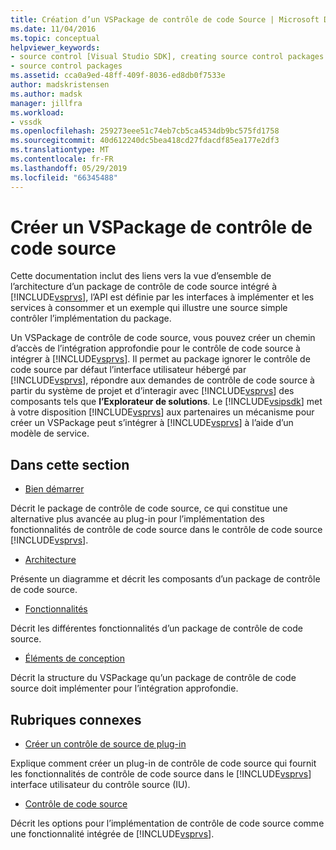 ```yaml
---
title: Création d’un VSPackage de contrôle de code Source | Microsoft Docs
ms.date: 11/04/2016
ms.topic: conceptual
helpviewer_keywords:
- source control [Visual Studio SDK], creating source control packages
- source control packages
ms.assetid: cca0a9ed-48ff-409f-8036-ed8db0f7533e
author: madskristensen
ms.author: madsk
manager: jillfra
ms.workload:
- vssdk
ms.openlocfilehash: 259273eee51c74eb7cb5ca4534db9bc575fd1758
ms.sourcegitcommit: 40d612240dc5bea418cd27fdacdf85ea177e2df3
ms.translationtype: MT
ms.contentlocale: fr-FR
ms.lasthandoff: 05/29/2019
ms.locfileid: "66345488"
---
```

# <a name="create-a-source-control-vspackage"></a>Créer un VSPackage de contrôle de code source
Cette documentation inclut des liens vers la vue d’ensemble de l’architecture d’un package de contrôle de code source intégré à [!INCLUDE[vsprvs](../../code-quality/includes/vsprvs_md.md)], l’API est définie par les interfaces à implémenter et les services à consommer et un exemple qui illustre une source simple contrôler l’implémentation du package.

 Un VSPackage de contrôle de code source, vous pouvez créer un chemin d’accès de l’intégration approfondie pour le contrôle de code source à intégrer à [!INCLUDE[vsprvs](../../code-quality/includes/vsprvs_md.md)]. Il permet au package ignorer le contrôle de code source par défaut l’interface utilisateur hébergé par [!INCLUDE[vsprvs](../../code-quality/includes/vsprvs_md.md)], répondre aux demandes de contrôle de code source à partir du système de projet et d’interagir avec [!INCLUDE[vsprvs](../../code-quality/includes/vsprvs_md.md)] des composants tels que **l’Explorateur de solutions**. Le [!INCLUDE[vsipsdk](../../extensibility/includes/vsipsdk_md.md)] met à votre disposition [!INCLUDE[vsprvs](../../code-quality/includes/vsprvs_md.md)] aux partenaires un mécanisme pour créer un VSPackage peut s’intégrer à [!INCLUDE[vsprvs](../../code-quality/includes/vsprvs_md.md)] à l’aide d’un modèle de service.

## <a name="in-this-section"></a>Dans cette section
- [Bien démarrer](../../extensibility/internals/getting-started-with-source-control-vspackages.md)

 Décrit le package de contrôle de code source, ce qui constitue une alternative plus avancée au plug-in pour l’implémentation des fonctionnalités de contrôle de code source dans le contrôle de code source [!INCLUDE[vsprvs](../../code-quality/includes/vsprvs_md.md)].

- [Architecture](../../extensibility/internals/source-control-vspackage-architecture.md)

 Présente un diagramme et décrit les composants d’un package de contrôle de code source.

- [Fonctionnalités](../../extensibility/internals/source-control-vspackage-features.md)

 Décrit les différentes fonctionnalités d’un package de contrôle de code source.

- [Éléments de conception](../../extensibility/internals/source-control-vspackage-design-elements.md)

 Décrit la structure du VSPackage qu’un package de contrôle de code source doit implémenter pour l’intégration approfondie.

## <a name="related-sections"></a>Rubriques connexes
- [Créer un contrôle de source de plug-in](../../extensibility/internals/creating-a-source-control-plug-in.md)

 Explique comment créer un plug-in de contrôle de code source qui fournit les fonctionnalités de contrôle de code source dans le [!INCLUDE[vsprvs](../../code-quality/includes/vsprvs_md.md)] interface utilisateur du contrôle source (IU).

- [Contrôle de code source](../../extensibility/internals/source-control.md)

 Décrit les options pour l’implémentation de contrôle de code source comme une fonctionnalité intégrée de [!INCLUDE[vsprvs](../../code-quality/includes/vsprvs_md.md)].
